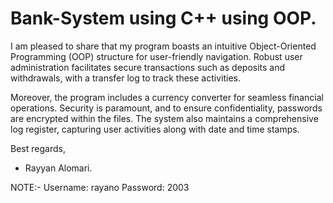 # Bank-System using C++ using OOP.

I am pleased to share that my program boasts an intuitive Object-Oriented Programming (OOP) structure for user-friendly navigation. Robust user administration facilitates secure transactions such as deposits and withdrawals, with a transfer log to track these activities.

Moreover, the program includes a currency converter for seamless financial operations. Security is paramount, and to ensure confidentiality, passwords are encrypted within the files. The system also maintains a comprehensive log register, capturing user activities along with date and time stamps.

Best regards,

- Rayyan Alomari.


NOTE:- 
Username: rayano
Password: 2003
